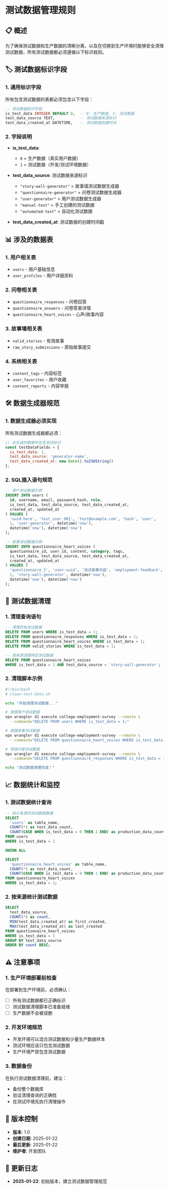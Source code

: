 # 测试数据管理规则

## 📋 概述

为了确保测试数据和生产数据的清晰分离，以及在切换到生产环境时能够安全清理测试数据，所有测试数据都必须遵循以下标识规则。

## 🏷️ 测试数据标识字段

### 1. 通用标识字段

所有包含测试数据的表都必须包含以下字段：

```sql
-- 测试数据标识字段
is_test_data INTEGER DEFAULT 0,  -- 0: 生产数据, 1: 测试数据
test_data_source TEXT,           -- 测试数据来源标识
test_data_created_at DATETIME,   -- 测试数据创建时间
```

### 2. 字段说明

- **is_test_data**: 
  - `0` = 生产数据（真实用户数据）
  - `1` = 测试数据（开发/测试环境数据）
  
- **test_data_source**: 测试数据来源标识
  - `"story-wall-generator"` = 故事墙测试数据生成器
  - `"questionnaire-generator"` = 问卷测试数据生成器
  - `"user-generator"` = 用户测试数据生成器
  - `"manual-test"` = 手工创建的测试数据
  - `"automated-test"` = 自动化测试数据
  
- **test_data_created_at**: 测试数据的创建时间戳

## 📊 涉及的数据表

### 1. 用户相关表
- `users` - 用户基础信息
- `user_profiles` - 用户详细资料

### 2. 问卷相关表
- `questionnaire_responses` - 问卷回答
- `questionnaire_answers` - 问卷答案详情
- `questionnaire_heart_voices` - 心声/故事内容

### 3. 故事墙相关表
- `valid_stories` - 有效故事
- `raw_story_submissions` - 原始故事提交

### 4. 系统相关表
- `content_tags` - 内容标签
- `user_favorites` - 用户收藏
- `content_reports` - 内容举报

## 🛠️ 数据生成器规范

### 1. 数据生成器必须实现

所有测试数据生成器都必须：

```javascript
// 在生成的数据中包含测试标识
const testDataFields = {
  is_test_data: 1,
  test_data_source: 'generator-name',
  test_data_created_at: new Date().toISOString()
};
```

### 2. SQL插入语句规范

```sql
-- 用户测试数据示例
INSERT INTO users (
  id, username, email, password_hash, role, 
  is_test_data, test_data_source, test_data_created_at,
  created_at, updated_at
) VALUES (
  'uuid-here', 'test_user_001', 'test@example.com', 'hash', 'user',
  1, 'user-generator', datetime('now'),
  datetime('now'), datetime('now')
);

-- 故事测试数据示例
INSERT INTO questionnaire_heart_voices (
  questionnaire_id, user_id, content, category, tags,
  is_test_data, test_data_source, test_data_created_at,
  created_at, updated_at
) VALUES (
  'questionnaire_1', 'user-uuid', '测试故事内容', 'employment-feedback', '["测试标签"]',
  1, 'story-wall-generator', datetime('now'),
  datetime('now'), datetime('now')
);
```

## 🧹 测试数据清理

### 1. 清理查询语句

```sql
-- 清理所有测试数据
DELETE FROM users WHERE is_test_data = 1;
DELETE FROM questionnaire_responses WHERE is_test_data = 1;
DELETE FROM questionnaire_heart_voices WHERE is_test_data = 1;
DELETE FROM valid_stories WHERE is_test_data = 1;

-- 按来源清理特定测试数据
DELETE FROM questionnaire_heart_voices 
WHERE is_test_data = 1 AND test_data_source = 'story-wall-generator';
```

### 2. 清理脚本示例

```bash
#!/bin/bash
# clean-test-data.sh

echo "开始清理测试数据..."

# 清理用户测试数据
npx wrangler d1 execute college-employment-survey --remote \
  --command="DELETE FROM users WHERE is_test_data = 1;"

# 清理故事测试数据
npx wrangler d1 execute college-employment-survey --remote \
  --command="DELETE FROM questionnaire_heart_voices WHERE is_test_data = 1;"

# 清理问卷测试数据
npx wrangler d1 execute college-employment-survey --remote \
  --command="DELETE FROM questionnaire_responses WHERE is_test_data = 1;"

echo "测试数据清理完成！"
```

## 📈 数据统计和监控

### 1. 测试数据统计查询

```sql
-- 统计各表的测试数据数量
SELECT 
  'users' as table_name,
  COUNT(*) as test_data_count,
  COUNT(CASE WHEN is_test_data = 0 THEN 1 END) as production_data_count
FROM users
WHERE is_test_data = 1

UNION ALL

SELECT 
  'questionnaire_heart_voices' as table_name,
  COUNT(*) as test_data_count,
  COUNT(CASE WHEN is_test_data = 0 THEN 1 END) as production_data_count
FROM questionnaire_heart_voices
WHERE is_test_data = 1;
```

### 2. 按来源统计测试数据

```sql
SELECT 
  test_data_source,
  COUNT(*) as count,
  MIN(test_data_created_at) as first_created,
  MAX(test_data_created_at) as last_created
FROM questionnaire_heart_voices 
WHERE is_test_data = 1
GROUP BY test_data_source
ORDER BY count DESC;
```

## ⚠️ 注意事项

### 1. 生产环境部署前检查

在部署到生产环境前，必须确认：
- [ ] 所有测试数据都已正确标识
- [ ] 测试数据清理脚本已准备就绪
- [ ] 生产数据不会被误删

### 2. 开发环境规范

- 开发环境可以混合测试数据和少量生产数据样本
- 测试环境应该只包含测试数据
- 生产环境严禁包含测试数据

### 3. 数据备份

在执行测试数据清理前，建议：
- 备份整个数据库
- 验证清理查询的正确性
- 在测试环境先执行清理操作

## 🔄 版本控制

- **版本**: 1.0
- **创建日期**: 2025-01-22
- **最后更新**: 2025-01-22
- **维护者**: 开发团队

## 📝 更新日志

- **2025-01-22**: 初始版本，建立测试数据管理规范
